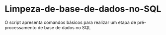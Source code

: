 # Limpeza-de-base-de-dados-no-SQL
O script apresenta comandos básicos  para realizar um etapa de pré-processamento de base de dados no SQL
